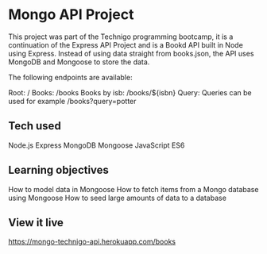 # Mongo API Project

This project was part of the Technigo programming bootcamp, it is a continuation of the Express API Project and is a Bookd API built in Node using Express. Instead of using data straight from books.json, the API uses MongoDB and Mongoose to store the data.

The following endpoints are available:

Root: / 
Books: /books
Books by isb: /books/${isbn}
Query: Queries can be used for example /books?query=potter

## Tech used
Node.js
Express
MongoDB
Mongoose
JavaScript ES6

## Learning objectives
How to model data in Mongoose
How to fetch items from a Mongo database using Mongoose
How to seed large amounts of data to a database

## View it live

https://mongo-technigo-api.herokuapp.com/books
